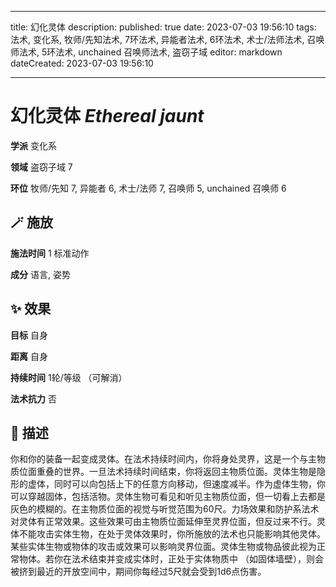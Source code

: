 
---
title: 幻化灵体
description: 
published: true
date: 2023-07-03 19:56:10
tags: 法术, 变化系, 牧师/先知法术, 7环法术, 异能者法术, 6环法术, 术士/法师法术, 召唤师法术, 5环法术, unchained 召唤师法术, 盗窃子域
editor: markdown
dateCreated: 2023-07-03 19:56:10

---

# **幻化灵体** *Ethereal jaunt*

**学派** 变化系 

**领域** 盗窃子域 7

**环位** 牧师/先知 7, 异能者 6, 术士/法师 7, 召唤师 5, unchained 召唤师 6

## 🪄 施放

**施法时间** 1 标准动作

**成分** 语言, 姿势

## ✨ 效果 

**目标** 自身 

**距离** 自身  

**持续时间** 1轮/等级 （可解消） 

**法术抗力** 否

## 📖 描述

你和你的装备一起变成灵体。在法术持续时间内，你将身处灵界，这是一个与主物质位面重叠的世界。一旦法术持续时间结束，你将返回主物质位面。灵体生物是隐形的虚体，同时可以向包括上下的任意方向移动，但速度减半。作为虚体生物，你可以穿越固体，包括活物。灵体生物可看见和听见主物质位面，但一切看上去都是灰色的模糊的。在主物质位面的视觉与听觉范围为60尺。力场效果和防护系法术对灵体有正常效果。这些效果可由主物质位面延伸至灵界位面，但反过来不行。灵体不能攻击实体生物，在处于灵体效果时，你所施放的法术也只能影响其他灵体。某些实体生物或物体的攻击或效果可以影响灵界位面。灵体生物或物品彼此视为正常物体。若你在法术结束并变成实体时，正处于实体物质中 （如固体墙壁），则会被挤到最近的开放空间中，期间你每经过5尺就会受到1d6点伤害。
    